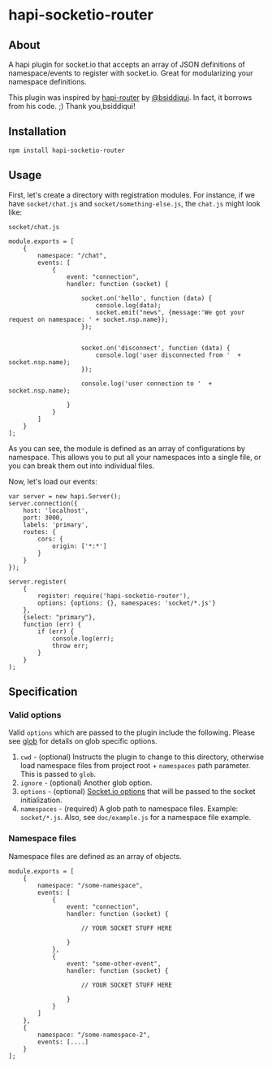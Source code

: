 hapi-socketio-router
====================

About
-----

A hapi plugin for socket.io that accepts an array of JSON definitions of namespace/events to register with socket.io.  Great for modularizing your namespace definitions.

This plugin was inspired by [hapi-router](https://www.npmjs.com/package/hapi-router) by [@bsiddiqui](https://www.npmjs.com/~bsiddiqui).  In fact, it borrows from his code. ;)  Thank you,bsiddiqui!

Installation
------------

    npm install hapi-socketio-router

Usage
-----

First, let's create a directory with registration modules.  For instance, if we have `socket/chat.js` and `socket/something-else.js`, the `chat.js` might look like: 

`socket/chat.js`

    module.exports = [
        {
            namespace: "/chat",
            events: [
                {
                    event: "connection",
                    handler: function (socket) {

                        socket.on('hello', function (data) {
                            console.log(data);
                            socket.emit("news", {message:'We got your request on namespace: ' + socket.nsp.name});
                        });


                        socket.on('disconnect', function (data) {
                            console.log('user disconnected from '  + socket.nsp.name);
                        });

                        console.log('user connection to '  + socket.nsp.name);

                    }
                }
            ]
        }
    ];

As you can see, the module is defined as an array of configurations by namespace.  This allows you to put all your namespaces into a single file, or you can break them out into individual files.

Now, let's load our events:

    var server = new hapi.Server();
    server.connection({
        host: 'localhost',
        port: 3000,
        labels: 'primary',
        routes: {
            cors: {
                origin: ['*:*']
            }
        }
    });

    server.register(
        {
            register: require('hapi-socketio-router'), 
            options: {options: {}, namespaces: 'socket/*.js'}
        }, 
        {select: "primary"}, 
        function (err) {
            if (err) {
                console.log(err);
                throw err;   
            }
        }
    );

Specification
-------------

### Valid options ###

Valid `options` which are passed to the plugin include the following.  Please see [glob](https://github.com/isaacs/node-glob) for details on glob specific options.

1. `cwd` - (optional) Instructs the plugin to change to this directory, otherwise load namespace files from project root + `namespaces` path parameter.  This is passed to `glob`.
2. `ignore` - (optional) Another glob option. 
3. `options` - (optional) [Socket.io options](http://socket.io/docs/server-api/#) that will be passed to the socket initialization.
4. `namespaces` - (required) A glob path to namespace files.  Example: `socket/*.js`.  Also, see `doc/example.js` for a namespace file example.  

### Namespace files ###

Namespace files are defined as an array of objects. 

    module.exports = [
        {
            namespace: "/some-namespace",
            events: [
                {
                    event: "connection",
                    handler: function (socket) {

                        // YOUR SOCKET STUFF HERE

                    }
                },
                {
                    event: "some-other-event",
                    handler: function (socket) {

                        // YOUR SOCKET STUFF HERE

                    }
                }
            ]
        },
        {
            namespace: "/some-namespace-2",
            events: [....]
        }
    ];